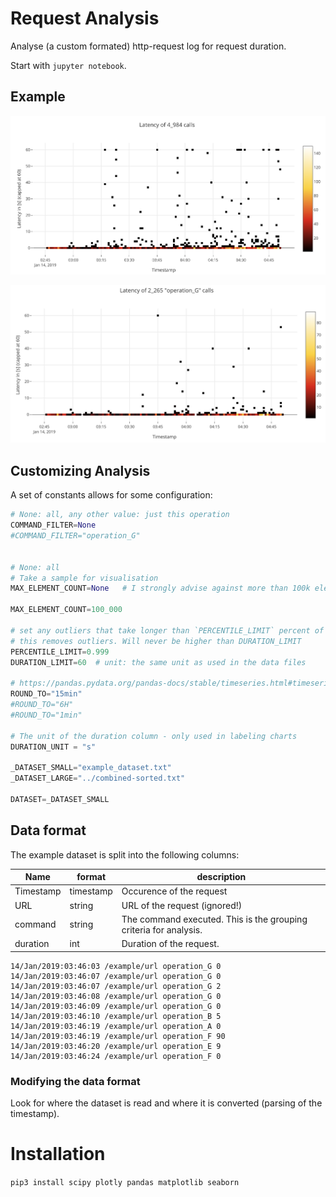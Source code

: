 # Request Analysis

Analyse (a custom formated) http-request log for request duration.

Start with `jupyter notebook`.

## Example

![All requests](README.inc/all_requests.png)

![Just operation G](README.inc/operation_g_requests.png)

## Customizing Analysis

A set of constants allows for some configuration:

```python
# None: all, any other value: just this operation
COMMAND_FILTER=None
#COMMAND_FILTER="operation_G"


# None: all
# Take a sample for visualisation
MAX_ELEMENT_COUNT=None   # I strongly advise against more than 100k elements (performance)

MAX_ELEMENT_COUNT=100_000

# set any outliers that take longer than `PERCENTILE_LIMIT` percent of the calls to this ceiling
# this removes outliers. Will never be higher than DURATION_LIMIT
PERCENTILE_LIMIT=0.999
DURATION_LIMIT=60  # unit: the same unit as used in the data files

# https://pandas.pydata.org/pandas-docs/stable/timeseries.html#timeseries-offset-aliases
ROUND_TO="15min"
#ROUND_TO="6H"
#ROUND_TO="1min"

# The unit of the duration column - only used in labeling charts
DURATION_UNIT = "s"

_DATASET_SMALL="example_dataset.txt"
_DATASET_LARGE="../combined-sorted.txt"

DATASET=_DATASET_SMALL
```

## Data format

The example dataset is split into the following columns:

| Name | format | description |
|---|---|---|
| Timestamp  | timestamp  | Occurence of the request  |
| URL  | string | URL of the request (ignored!)  |
| command  | string  | The command executed. This is the grouping criteria for analysis.  |
| duration  | int  | Duration  of the request.  |

```csv
14/Jan/2019:03:46:03 /example/url operation_G 0
14/Jan/2019:03:46:07 /example/url operation_G 0
14/Jan/2019:03:46:07 /example/url operation_G 2
14/Jan/2019:03:46:08 /example/url operation_G 0
14/Jan/2019:03:46:09 /example/url operation_G 0
14/Jan/2019:03:46:10 /example/url operation_B 5
14/Jan/2019:03:46:19 /example/url operation_A 0
14/Jan/2019:03:46:19 /example/url operation_F 90
14/Jan/2019:03:46:20 /example/url operation_E 9
14/Jan/2019:03:46:24 /example/url operation_F 0
```

### Modifying the data format

Look for where the dataset is read and where it is converted (parsing of the timestamp).

# Installation

`pip3 install scipy plotly pandas matplotlib seaborn`


